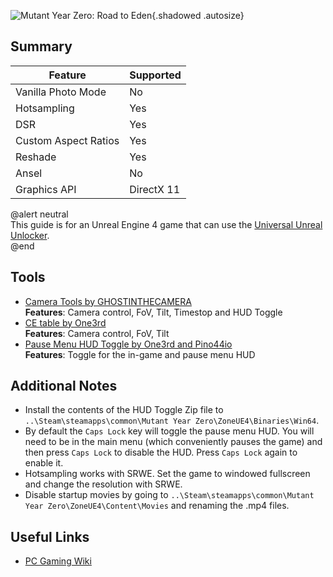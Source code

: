 ![Mutant Year Zero: Road to Eden](Images\mutantyearzero_rte_header.png "Shot by Pino44io"){.shadowed .autosize}

## Summary

Feature | Supported
--|--
Vanilla Photo Mode | No
Hotsampling | Yes
DSR | Yes
Custom Aspect Ratios | Yes
Reshade | Yes
Ansel | No
Graphics API | DirectX 11

@alert neutral  
This guide is for an Unreal Engine 4 game that can use the [Universal Unreal Unlocker](https://framedsc.com/GeneralGuides/universal_ue4_consoleunlocker.htm).  
@end
 
## Tools

* [Camera Tools by GHOSTINTHECAMERA](https://github.com/ghostinthecamera/IGCS-GITC/releases/tag/MYZv1.1)  
**Features**: Camera control, FoV, Tilt, Timestop and HUD Toggle
* [CE table by One3rd](..\CheatTables\MutantYearZero_One3rd.CT)  
**Features**: Camera control, FoV, Tilt
* [Pause Menu HUD Toggle by One3rd and Pino44io](https://www.mediafire.com/file/lvqz08ozvn3vg9z/MutantYearZero_HUDToggle.rar/file)  
**Features**: Toggle for the in-game and pause menu HUD

## Additional Notes
* Install the contents of the HUD Toggle Zip file to `..\Steam\steamapps\common\Mutant Year Zero\ZoneUE4\Binaries\Win64`. 
* By default the `Caps Lock` key will toggle the pause menu HUD. You will need to be in the main menu (which conveniently pauses the game) and then press `Caps Lock` to disable the HUD. Press `Caps Lock` again to enable it.
* Hotsampling works with SRWE. Set the game to windowed fullscreen and change the resolution with SRWE.
* Disable startup movies by going to `..\Steam\steamapps\common\Mutant Year Zero\ZoneUE4\Content\Movies` and renaming the .mp4 files.

## Useful Links

* [PC Gaming Wiki](https://pcgamingwiki.com/wiki/Mutant_Year_Zero:_Road_to_Eden)



